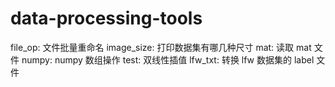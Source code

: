 # data-processing-tools
file_op: 文件批量重命名
image_size: 打印数据集有哪几种尺寸
mat: 读取 mat 文件
numpy: numpy 数组操作
test: 双线性插值
lfw_txt: 转换 lfw 数据集的 label 文件